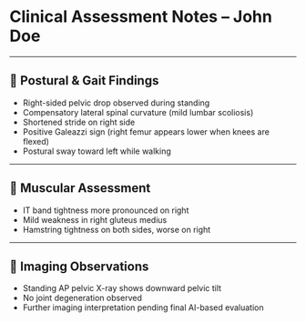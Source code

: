 # Clinical Assessment Notes – John Doe

---

## 🧍 Postural & Gait Findings

- Right-sided pelvic drop observed during standing
- Compensatory lateral spinal curvature (mild lumbar scoliosis)
- Shortened stride on right side
- Positive Galeazzi sign (right femur appears lower when knees are flexed)
- Postural sway toward left while walking

---

## 💪 Muscular Assessment

- IT band tightness more pronounced on right
- Mild weakness in right gluteus medius
- Hamstring tightness on both sides, worse on right

---

## 🩻 Imaging Observations

- Standing AP pelvic X-ray shows downward pelvic tilt
- No joint degeneration observed
- Further imaging interpretation pending final AI-based evaluation
